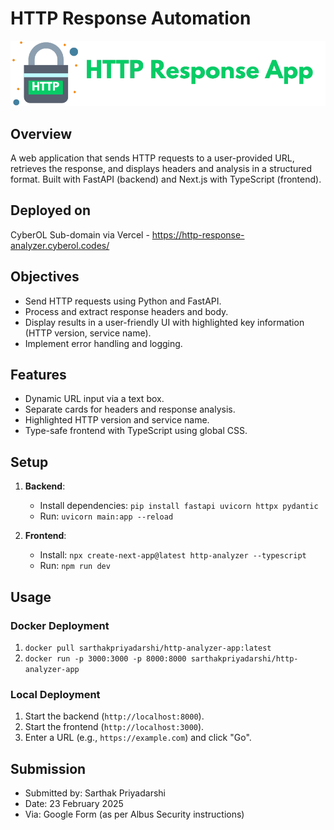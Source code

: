 # HTTP Response Automation
![Logo](https://github.com/sarthakpriyadarshi/http-response-app/blob/main/HTTP%20Response%20App.png?raw=true)

## Overview
A web application that sends HTTP requests to a user-provided URL, retrieves the response, and displays headers and analysis in a structured format. Built with FastAPI (backend) and Next.js with TypeScript (frontend).

## Deployed on
CyberOL Sub-domain via Vercel - https://http-response-analyzer.cyberol.codes/

## Objectives
- Send HTTP requests using Python and FastAPI.
- Process and extract response headers and body.
- Display results in a user-friendly UI with highlighted key information (HTTP version, service name).
- Implement error handling and logging.

## Features
- Dynamic URL input via a text box.
- Separate cards for headers and response analysis.
- Highlighted HTTP version and service name.
- Type-safe frontend with TypeScript using global CSS.

## Setup
1. **Backend**:
   - Install dependencies: `pip install fastapi uvicorn httpx pydantic`
   - Run: `uvicorn main:app --reload`

2. **Frontend**:
   - Install: `npx create-next-app@latest http-analyzer --typescript`
   - Run: `npm run dev`

## Usage
### Docker Deployment
1. `docker pull sarthakpriyadarshi/http-analyzer-app:latest`
2. `docker run -p 3000:3000 -p 8000:8000 sarthakpriyadarshi/http-analyzer-app`

### Local Deployment

1. Start the backend (`http://localhost:8000`).
2. Start the frontend (`http://localhost:3000`).
3. Enter a URL (e.g., `https://example.com`) and click "Go".

## Submission
- Submitted by: Sarthak Priyadarshi
- Date: 23 February 2025
- Via: Google Form (as per Albus Security instructions)
